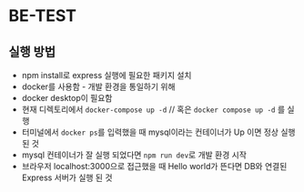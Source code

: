 # BE-TEST
## 실행 방법
* npm install로 express 실행에 필요한 패키지 설치
* docker를 사용함 - 개발 환경을 통일하기 위해
* docker desktop이 필요함
* 현재 디렉토리에서 `docker-compose up -d` // 혹은 `docker compose up -d` 를 실행
* 터미널에서 `docker ps`를 입력했을 때 mysql이라는 컨테이너가 Up 이면 정상 실행된 것
* mysql 컨테이너가 잘 실행 되었다면 `npm run dev`로 개발 환경 시작
* 브라우저 localhost:3000으로 접근했을 때 Hello world가 뜬다면 DB와 연결된 Express 서버가 실행 된 것
